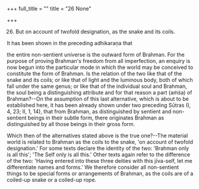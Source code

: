 +++
full_title = ""
title = "26 None"

+++


26. But on account of twofold designation, as the snake and its coils.

It has been shown in the preceding adhikaraṇa that

the entire non-sentient universe is the outward form of Brahman. For the purpose of proving Brahman's freedom from all imperfection, an enquiry is now begun into the particular mode in which the world may be conceived to constitute the form of Brahman. Is the relation of the two like that of the snake and its coils; or like that of light and the luminous body, both of which fall under the same genus; or like that of the individual soul and Brahman, the soul being a distinguishing attribute and for that reason a part (aṁśa) of Brahman?--On the assumption of this last alternative, which is about to be established here, it has been already shown under two preceding Sūtras (I, 4, 23; II, 1, 14), that from Brahman, as distinguished by sentient and non-sentient beings in their subtle form, there originates Brahman as distinguished by all those beings in their gross form.

Which then of the alternatives stated above is the true one?--The material world is related to Brahman as the coils to the snake, 'on account of twofold designation.' For some texts declare the identity of the two: 'Brahman only is all this'; 'The Self only is all this.' Other texts again refer to the difference of the two: 'Having entered into these three deities with this jīva-self, let me differentiate names and forms.' We therefore consider all non-sentient things to be special forms or arrangements of Brahman, as the coils are of a coiled-up snake or a coiled-up rope.

